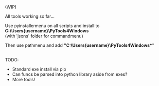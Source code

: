 (WIP)

All tools working so far...

Use pyinstallermenu on all scripts and install to **C:\Users\{username}\PyTools4Windows** \
(with 'jsons' folder for commandmenu) 

Then use pathmenu and add **"C:\Users\{username}\PyTools4Windows\*"**


\
TODO: 
- Standard exe install via pip 
- Can funcs be parsed into python library aside from exes? 
- More tools!